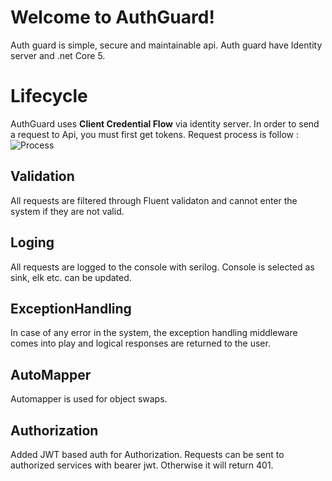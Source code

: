 # Welcome to AuthGuard!

Auth guard is  simple, secure and maintainable api. Auth guard have Identity server and .net Core 5.

# Lifecycle

AuthGuard uses **Client Credential Flow** via identity server. In order to send a request to Api, you must first get tokens.
Request process is follow :
![Process](https://ibb.co/7kRRzjz)

## Validation
 All requests are filtered through Fluent validaton and cannot enter the system if they are not valid.
 
## Loging
All requests are logged to the console with serilog. Console is selected as sink, elk etc. can be updated.

## ExceptionHandling
In case of any error in the system, the exception handling middleware comes into play and logical responses are returned to the user.

## AutoMapper
Automapper is used for object swaps.

## Authorization
Added JWT based auth for Authorization. Requests can be sent to authorized services with bearer jwt. Otherwise it will return 401.
